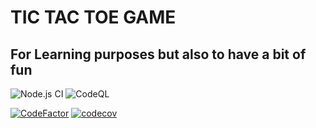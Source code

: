 # TIC TAC TOE GAME

## For Learning purposes but also to have a bit of fun

![Node.js CI](https://github.com/RubenMateus/react-tic-tac-toe/workflows/Node.js%20CI/badge.svg)
![CodeQL](https://github.com/RubenMateus/react-tic-tac-toe/workflows/CodeQL/badge.svg)

[![CodeFactor](https://www.codefactor.io/repository/github/rubenmateus/react-tic-tac-toe/badge)](https://www.codefactor.io/repository/github/rubenmateus/react-tic-tac-toe)
[![codecov](https://codecov.io/gh/RubenMateus/react-tic-tac-toe/branch/master/graph/badge.svg?token=CLXqCpv6tt)](https://codecov.io/gh/RubenMateus/react-tic-tac-toe)
